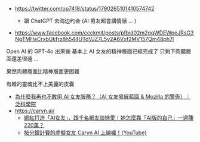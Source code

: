 

* https://twitter.com/op7418/status/1790265101410574742
    * 跟 ChatGPT 去海边约会 (AI 男友超會講情話 ... )

* https://www.facebook.com/ccckmit/posts/pfbid02m2gqWDEWpeJRsG3NgTMHaCrxbUkfrz8h544UTdVJZ7L5v2A6Vxf2MV157Qm48ph7l

Open AI 的 GPT-4o 出來後
基本上 AI 女友的精神層面已經完成了
只剩下肉體層面還差很遠 ...

果然肉體層面比精神層面更困難 

有趣的靈魂比不上美麗的皮囊

* [為什麼我再也不敢用 AI 女友服務？（AI 女友發展藍圖 & Mozilla 的警告）｜泛科學院](https://www.youtube.com/watch?v=On8w14_-cRQ)
* https://caryn.ai/
    * [網紅打造「AI女友」，跟千名網友談戀愛！她怎麼靠「AI版的自己」一週賺220萬？](https://www.bnext.com.tw/article/75233/caryn-ai-36kr?)
    * [按分鐘計費的虛擬女友 Caryn AI 上線囉！(YouTube)](https://www.youtube.com/watch?v=cCnhBqx6ALY)

